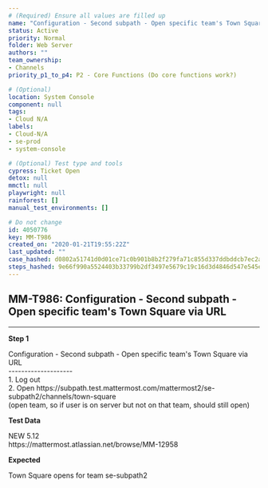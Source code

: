 ```yaml
---
# (Required) Ensure all values are filled up
name: "Configuration - Second subpath - Open specific team's Town Square via URL"
status: Active
priority: Normal
folder: Web Server
authors: ""
team_ownership: 
- Channels
priority_p1_to_p4: P2 - Core Functions (Do core functions work?)

# (Optional)
location: System Console
component: null
tags: 
- Cloud N/A
labels: 
- Cloud-N/A
- se-prod
- system-console

# (Optional) Test type and tools
cypress: Ticket Open
detox: null
mmctl: null
playwright: null
rainforest: []
manual_test_environments: []

# Do not change
id: 4050776
key: MM-T986
created_on: "2020-01-21T19:55:22Z"
last_updated: ""
case_hashed: d0802a51741d0d01ce71c0b901b8b2f279fa71c855d337ddbddcb7ec2a25127085f11f21215748f6329fe8977aaec633
steps_hashed: 9e66f990a5524403b33799b2df3497e5679c19c16d3d4846d547e545edfdfb6e0000d5ee3210e184639a995b7ddc0da7
---
```


<!-- (Auto-generated) Based on frontmatter's "key" and "name" -->

## MM-T986: Configuration - Second subpath - Open specific team's Town Square via URL

---

**Step 1**

Configuration - Second subpath - Open specific team's Town Square via URL\
\--------------------\
1\. Log out\
2\. Open https\://subpath.test.mattermost.com/mattermost2/se-subpath2/channels/town-square\
(open team, so if user is on server but not on that team, should still open)

**Test Data**

NEW 5.12\
https\://mattermost.atlassian.net/browse/MM-12958

**Expected**

Town Square opens for team se-subpath2
